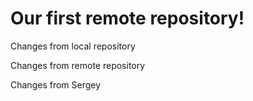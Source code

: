 # Our first remote repository!

Changes from local repository

Changes from remote repository

Changes from Sergey